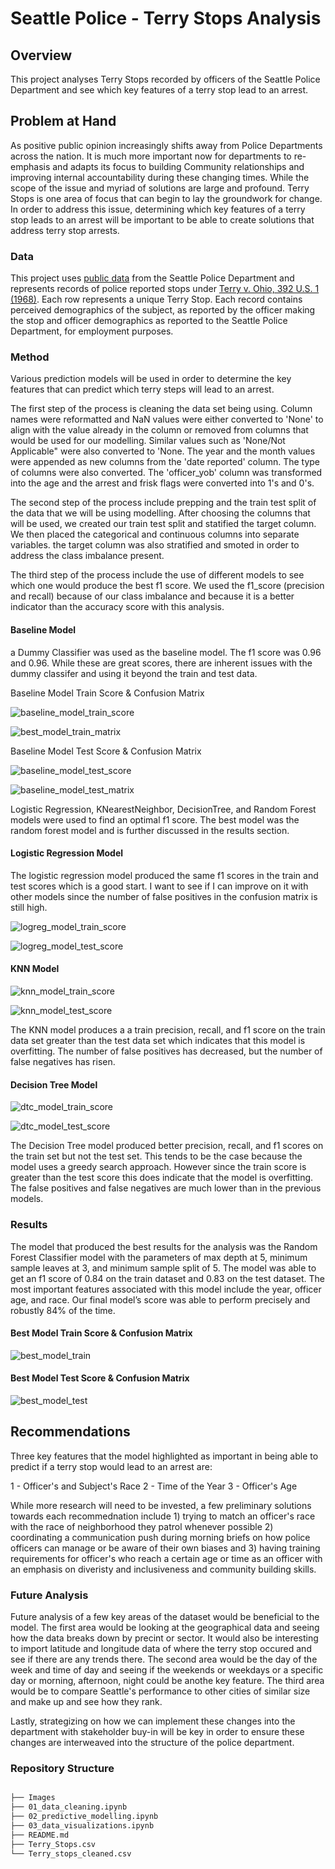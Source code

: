 # Seattle Police - Terry Stops Analysis


## Overview

This project analyses Terry Stops recorded by officers of the Seattle Police Department and see which key features of a terry stop lead to an arrest.


## Problem at Hand

As positive public opinion increasingly shifts away from Police Departments across the nation. It is much more important now for departments to re-emphasis and adapts its focus to building Community relationships and improving internal accountability during these changing times. While the scope of the issue and myriad of solutions are large and profound. Terry Stops  is one area of focus that can begin to lay the groundwork for change. In order to address this issue, determining which key features of a terry stop leads to an arrest will be important to be able to create solutions that address terry stop arrests.


### Data

This project uses [public data](https://data.seattle.gov/Public-Safety/Terry-Stops/28ny-9ts8) from the Seattle Police Department and represents records of police reported stops under [Terry v. Ohio, 392 U.S. 1 (1968)](https://www.oyez.org/cases/1967/67). Each row represents a unique Terry Stop. Each record contains perceived demographics of the subject, as reported by the officer making the stop and officer demographics as reported to the Seattle Police Department, for employment purposes.


### Method

Various prediction models will be used in order to determine the key features that can predict which terry steps will lead to an arrest. 

The first step of the process is cleaning the data set being using. Column names were reformatted and NaN values were either converted to 'None' to align with the value already in the column or removed from columns that would be used for our modelling. Similar values such as 'None/Not Applicable" were also converted to 'None. The year and the month values were appended as new columns from the 'date reported' column. The type of columns were also converted. The 'officer_yob' column was transformed into the age and the arrest and frisk flags were converted into 1's and 0's. 

The second step of the process include prepping and the train test split of the data that we will be using modelling. After choosing the columns that will be used, we created our train test split and statified the target column. We then placed the categorical and continuous columns into separate variables. the target column was also stratified and smoted in order to address the class imbalance present.

The third step of the process include the use of different models to see which one would produce the best f1 score. We used the f1_score (precision and recall) because of our class imbalance and because it is a better indicator than the accuracy score with this analysis.

#### Baseline Model

a Dummy Classifier was used as the baseline model. The f1 score was 0.96 and 0.96. While these are great scores, there are inherent issues with the dummy classifer and using it beyond the train and test data.

Baseline Model Train Score & Confusion Matrix

![baseline_model_train_score](./Images/baseline_model_train_score.PNG)

![best_model_train_matrix](./Images/baseline_model_train_confusion_matrix.PNG)


Baseline Model Test Score & Confusion Matrix

![baseline_model_test_score](./Images/baseline_model_test_score.PNG)

![baseline_model_test_matrix](./Images/baseline_model_test_confusion_matrix.PNG)


Logistic Regression, KNearestNeighbor, DecisionTree, and Random Forest models were used to find an optimal f1 score. The best model was the random forest model and is further discussed in the results section.

#### Logistic Regression Model

The logistic regression model produced the same f1 scores in the train and test scores which is a good start. I want to see if I can improve on it with other models since the number of false positives in the confusion matrix is still high.

![logreg_model_train_score](./Images/logreg_train_score.PNG)

![logreg_model_test_score](./Images/logreg_test_score.PNG)

#### KNN Model

![knn_model_train_score](./Images/knn_train_score.PNG)

![knn_model_test_score](./Images/knn_test_score.PNG)

The KNN model produces a a train precision, recall, and f1 score on the train data set greater than the test data set which indicates that this model is overfitting. The number of false positives has decreased, but the number of false negatives has risen.

#### Decision Tree Model

![dtc_model_train_score](./Images/dtc_train_score.PNG)

![dtc_model_test_score](./Images/dtc_test_score.PNG)

The Decision Tree model produced better precision, recall, and f1 scores on the train set but not the test set. This tends to be the case because the model uses a greedy search approach. However since the train score is greater than the test score this does indicate that the model is overfitting. The false positives and false negatives are much lower than in the previous models.


### Results

The model that produced the best results for the analysis was the Random Forest Classifier model with the parameters of max depth at 5, minimum sample leaves at 3, and minimum sample split of 5. The model was able to get an f1 score of 0.84 on the train dataset and 0.83 on the test dataset. The most important features associated with this model include the year, officer age, and race. Our final model’s score was able to perform precisely and robustly 84% of the time.

#### Best Model Train Score & Confusion Matrix
![best_model_train](./Images/best_model_train_scores.PNG)

#### Best Model Test Score & Confusion Matrix
![best_model_test](./Images/best_model_test_scores.PNG)


## Recommendations

Three key features that the model highlighted as important in being able to predict if a terry stop would lead to an arrest are:

1 - Officer's and Subject's Race
2 - Time of the Year
3 - Officer's Age
 
While more research will need to be invested, a few preliminary solutions towards each recommednation include 1) trying to match an officer's race with the race of neighborhood they patrol whenever possible 2) coordinating a communication push during morning briefs on how police officers can manage or be aware of their own biases and 3) having training requirements for officer's who reach a certain age or time as an officer with an emphasis on diveristy and inclusiveness and community building skills.


### Future Analysis

Future analysis of a few key areas of the dataset would be beneficial to the model. The first area would be looking at the geographical data and seeing how the data breaks down by precint or sector. It would also be interesting to import latitude and longitude data of where the terry stop occured and see if there are any trends there. The second area would be the day of the week and time of day and seeing if the weekends or weekdays or a specific day or morning, afternoon, night could be anothe key feature. The third area would be to compare Seattle's performance to other cities of similar size and make up and see how they rank. 

Lastly, strategizing on how we can implement these changes into the department with stakeholder buy-in will be key in order to ensure these changes are interweaved into the structure of the police department.


### Repository Structure

```bash

├── Images                  
├── 01_data_cleaning.ipynb                  
├── 02_predictive_modelling.ipynb                   
├── 03_data_visualizations.ipynb                    
├── README.md                   
├── Terry_Stops.csv
└── Terry_stops_cleaned.csv

```